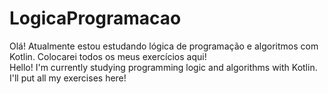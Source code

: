 # LogicaProgramacao

Olá! Atualmente estou estudando lógica de programação e algoritmos com Kotlin. Colocarei todos os meus exercícios aqui!
<br>
Hello! I'm currently studying programming logic and algorithms with Kotlin. I'll put all my exercises here!
